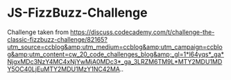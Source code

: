 # JS-FizzBuzz-Challenge
Challenge taken from https://discuss.codecademy.com/t/challenge-the-classic-fizzbuzz-challenge/82165?utm_source=ccblog&amp;utm_medium=ccblog&amp;utm_campaign=ccblog&amp;utm_content=cw_20_code_challenges_blog&amp;_gl=1*l64yqs*_ga*NjgxMDc3NzY4MC4xNjYwMjA0MDc3*_ga_3LRZM6TM9L*MTY2MDU1MDY5OC40LjEuMTY2MDU1MzY1NC42MA..
